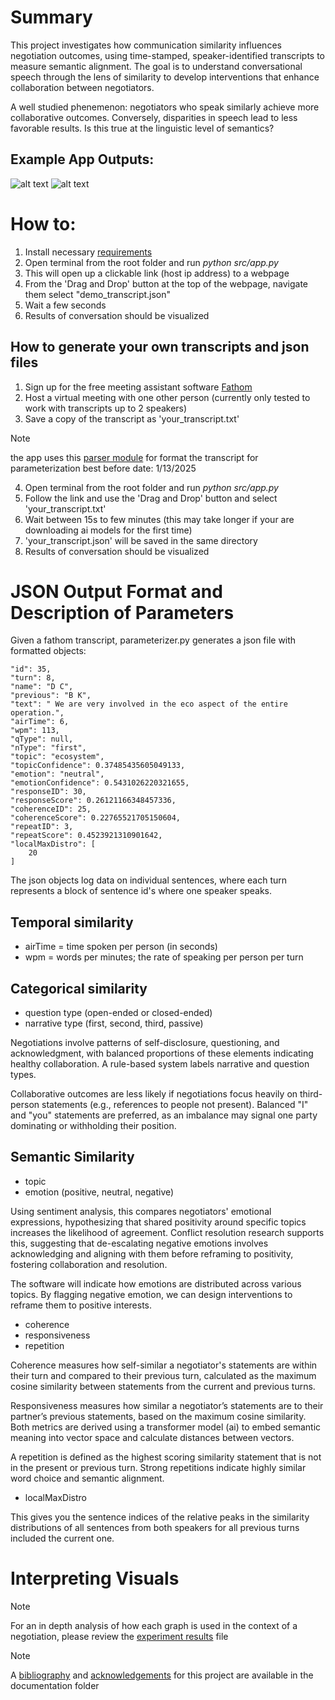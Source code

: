 
# Summary

This project investigates how communication similarity influences negotiation outcomes, using time-stamped, speaker-identified transcripts to measure semantic alignment. The goal is to understand conversational speech through the lens of similarity to develop interventions that enhance collaboration between negotiators.

A well studied phenemenon: negotiators who speak similarly achieve more collaborative outcomes. Conversely, disparities in speech lead to less favorable results. Is this true at the linguistic level of semantics?

## Example App Outputs:

![alt text](https://github.com/mkstp/convo-analyzer/blob/main/res/cluster_analysis.png?raw=true)
![alt text](https://github.com/mkstp/convo-analyzer/blob/main/res/emotionplot.png?raw=true)

# How to:

1. Install necessary [requirements](/doc/requirements.txt)
2. Open terminal from the root folder and run *python src/app.py* 
3. This will open up a clickable link (host ip address) to a webpage
4. From the 'Drag and Drop' button at the top of the webpage, navigate them select "demo_transcript.json"
5. Wait a few seconds
6. Results of conversation should be visualized

## How to generate your own transcripts and json files

1. Sign up for the free meeting assistant software [Fathom](https://fathom.video/home)
2. Host a virtual meeting with one other person (currently only tested to work with transcripts up to 2 speakers)
3. Save a copy of the transcript as 'your_transcript.txt'

> [!NOTE]
> the app uses this [parser module](/src/fathom_preprocessor.py) for format the transcript for parameterization 
> best before date: 1/13/2025

4. Open terminal from the root folder and run *python src/app.py* 
4. Follow the link and use the 'Drag and Drop' button and select 'your_transcript.txt'
5. Wait between 15s to few minutes (this may take longer if your are downloading ai models for the first time)
6. 'your_transcript.json' will be saved in the same directory
7. Results of conversation should be visualized

# JSON Output Format and Description of Parameters

Given a fathom transcript, parameterizer.py generates a json file with formatted objects:

```
"id": 35,
"turn": 8,
"name": "D C",
"previous": "B K",
"text": " We are very involved in the eco aspect of the entire operation.",
"airTime": 6,
"wpm": 113,
"qType": null,
"nType": "first",
"topic": "ecosystem",
"topicConfidence": 0.37485435605049133,
"emotion": "neutral",
"emotionConfidence": 0.5431026220321655,
"responseID": 30,
"responseScore": 0.26121166348457336,
"coherenceID": 25,
"coherenceScore": 0.22765521705150604,
"repeatID": 3,
"repeatScore": 0.4523921310901642,
"localMaxDistro": [
    20
]
```

The json objects log data on individual sentences, where each turn represents a block of sentence id's where one speaker speaks. 

## Temporal similarity
 
- airTime = time spoken per person (in seconds)
- wpm = words per minutes; the rate of speaking per person per turn

## Categorical similarity

- question type (open-ended or closed-ended)
- narrative type (first, second, third, passive)

Negotiations involve patterns of self-disclosure, questioning, and acknowledgment, with balanced proportions of these elements indicating healthy collaboration. A rule-based system labels narrative and question types.

Collaborative outcomes are less likely if negotiations focus heavily on third-person statements (e.g., references to people not present). Balanced "I" and "you" statements are preferred, as an imbalance may signal one party dominating or withholding their position.

## Semantic Similarity

- topic
- emotion (positive, neutral, negative)

Using sentiment analysis, this compares negotiators' emotional expressions, hypothesizing that shared positivity around specific topics increases the likelihood of agreement. Conflict resolution research supports this, suggesting that de-escalating negative emotions involves acknowledging and aligning with them before reframing to positivity, fostering collaboration and resolution.

The software will indicate how emotions are distributed across various topics. By flagging negative emotion, we can design interventions to reframe them to positive interests. 

- coherence
- responsiveness
- repetition

Coherence measures how self-similar a negotiator's statements are within their turn and compared to their previous turn, calculated as the maximum cosine similarity between statements from the current and previous turns.

Responsiveness measures how similar a negotiator’s statements are to their partner’s previous statements, based on the maximum cosine similarity. Both metrics are derived using a transformer model (ai) to embed semantic meaning into vector space and calculate distances between vectors.

A repetition is defined as the highest scoring similarity statement that is not in the present or previous turn. Strong repetitions indicate highly similar word choice and semantic alignment.

- localMaxDistro

This gives you the sentence indices of the relative peaks in the similarity distributions of all sentences from both speakers for all previous turns included the current one. 

# Interpreting Visuals

> [!NOTE]
> For an in depth analysis of how each graph is used in the context of a negotiation, please review the [experiment results](/doc/negotiation_results.md) file

> [!Note]
> A [bibliography](/doc/references.md) and [acknowledgements](/doc/acknowledgments.md) for this project are available in the documentation folder
